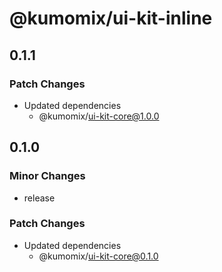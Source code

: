 # @kumomix/ui-kit-inline

## 0.1.1

### Patch Changes

- Updated dependencies
  - @kumomix/ui-kit-core@1.0.0

## 0.1.0

### Minor Changes

- release

### Patch Changes

- Updated dependencies
  - @kumomix/ui-kit-core@0.1.0

